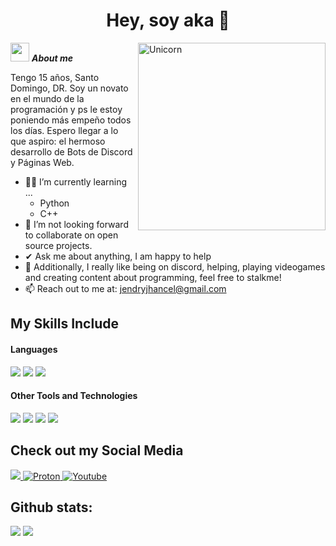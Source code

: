 <h1 align="center"><b>Hey, soy aka 🎃 </b></h1>
<!--  -->
<img align="right" width=300px alt="Unicorn" src="https://c.tenor.com/GN73MKBawZYAAAAi/busy-cute.gif" />

<img src="https://media.giphy.com/media/ObNTw8Uzwy6KQ/giphy.gif" width="30px">&nbsp;***About me***

Tengo 15 años, Santo Domingo, DR. Soy un novato en el mundo de la programación y ps le estoy poniendo más empeño todos los días. Espero llegar a lo que aspiro: el hermoso desarrollo de Bots de Discord y Páginas Web.
- 🧑‍💻 I’m currently learning ...
  - Python
  - C++
- 👯 I’m not looking forward to collaborate on open source projects.
- ✔ Ask me about anything, I am happy to help<br>
- 🩵 Additionally, I really like being on discord, helping, playing videogames and creating content about programming, feel free to stalkme!
- 📫 Reach out to me at: <a href="mailto:jendryjhancel@gmail.com?Subject=Hey,%20soy%20aka.%20👨‍💻">jendryjhancel@gmail.com</a>

## My Skills Include

<h4> Languages </h4>
<span> 
  <img src="https://img.shields.io/badge/HTML5-E34F26?style=for-the-badge&logo=html5&logoColor=white">
  <img src="https://img.shields.io/badge/CSS3-1572B6?style=for-the-badge&logo=css3&logoColor=white">
  <img src="https://img.shields.io/badge/python-3670A0?style=for-the-badge&logo=python&logoColor=ffdd54">
 


</span>


<h4> Other Tools and Technologies </h4>
<span>
  <img src="https://img.shields.io/badge/bootstrap-%238511FA.svg?style=for-the-badge&logo=bootstrap&logoColor=white">
  <img src="https://img.shields.io/badge/astro-%232C2052.svg?style=for-the-badge&logo=astro&logoColor=white">
  <img src="https://img.shields.io/badge/figma-%23F24E1E.svg?style=for-the-badge&logo=figma&logoColor=white">
  <img src="https://img.shields.io/badge/Microsoft%20SQL%20Server-CC2927?style=for-the-badge&logo=microsoft%20sql%20server&logoColor=white">




</span>

## Check out my Social Media

<a href= "https://www.instagram.com/abreuendry_/?hl=es" target="_blank">
    <img src="https://img.shields.io/badge/Instagram-%23E4405F.svg?style=for-the-badge&logo=Instagram&logoColor=white">
</a>
<a href="mailto:jendryjhancel@protonmail.com?Subject=Hey,%20soy%20aka.%20👨‍💻" >
  <img src="https://img.shields.io/badge/Proton%20Drive-6d4aff?style=for-the-badge&logo=proton%20drive&logoColor=white" alt="Proton">
</a>
<a href="https://do.linkedin.com/in/jendry-de-leon-b2a46b2a6" target="_blank">
  <img src="https://img.shields.io/badge/linkedin-%230077B5.svg?style=for-the-badge&logo=linkedin&logoColor=white" alt="Youtube">
</a>

<h2>Github stats:</h2> 

[![](https://github-readme-stats.vercel.app/api?username=tuerre&show_icons=true&theme=tokyonight&hide_border=true&locale=en)](https://github.com/tuerre)
[![](https://github-readme-streak-stats.herokuapp.com/?user=tuerre&theme=material-palenight)](https://github.com/tuerre)
</div>
